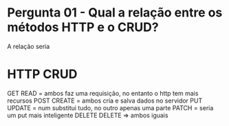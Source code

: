# Pergunta 01 - Qual a relação entre os métodos HTTP e o CRUD?
 A relação seria
# HTTP                    CRUD

 GET                    READ              =  ambos faz uma requisição, no entanto o http tem mais recursos
 POST                   CREATE            =  ambos cria e salva dados no servidor
 PUT                    UPDATE            = num substitui tudo, no outro apenas uma parte
 PATCH                                    =  seria um put mais inteligente
 DELETE                DELETE             => ambos iguais 